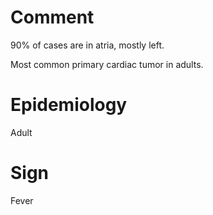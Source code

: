 # Comment

90% of cases are in atria, mostly left.

Most common primary cardiac tumor in adults.

# Epidemiology

Adult

# Sign

Fever
